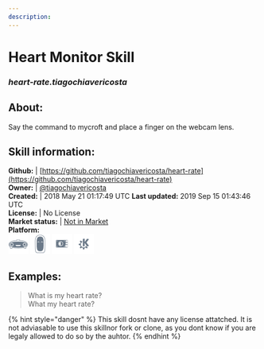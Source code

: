 ```yaml
---  
description:   
---  
```

# Heart Monitor Skill  
### _heart-rate.tiagochiavericosta_  
## About:  
Say the command to mycroft and place a finger on the webcam lens.

## Skill information:  
**Github:** | [https://github.com/tiagochiavericosta/heart-rate](https://github.com/tiagochiavericosta/heart-rate)  
**Owner:** | [@tiagochiavericosta](https://github.com/tiagochiavericosta)  
**Created:** | 2018 May 21 01:17:49 UTC  **Last updated:** 2019 Sep 15 01:43:46 UTC  
**License:** | No License  
**Market status:** | [Not in Market](https://market.mycroft.ai/skill/)  
**Platform:**  
 ![](../.gitbook/assets/mark-1-icon.png)  ![](../.gitbook/assets/mark-2-icon.png)  ![](../.gitbook/assets/picroft-icon.png)  ![](../.gitbook/assets/kde.png)   
## Examples:  
> What is my heart rate?  
> What my heart rate?  
  
{% hint style="danger" %}
This skill dosnt have any license attatched. It is not adviasable to use this skillnor fork or clone, as you dont know if you are legaly allowed to do so by the auhtor.
{% endhint %}

